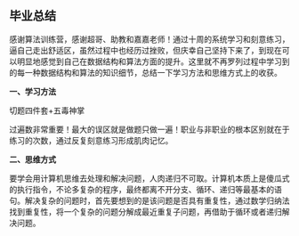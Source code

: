 ## 毕业总结

感谢算法训练营，感谢超哥、助教和嘉嘉老师！通过十周的系统学习和刻意练习，逼自己走出舒适区，虽然过程中也经历过挫败，但庆幸自己坚持下来了，到现在可以明显地感觉到自己在数据结构和算法方面的提升。这里就不再罗列过程中学习到的每一种数据结构和算法的知识细节，总结一下学习方法和思维方式上的收获。

**一、学习方法**

切题四件套+五毒神掌

过遍数非常重要！最大的误区就是做题只做一遍！职业与非职业的根本区别就在于练习的次数，通过反复刻意练习形成肌肉记忆。

**二、思维方式**

要学会用计算机思维去处理和解决问题，人肉递归不可取。计算机本质上是傻瓜式的执行指令，不论多复杂的程序，最终都离不开分支、循环、递归等最基本的语句。解决复杂的问题时，首先要想到的是该问题是否具有重复性，通过数学归纳法找到重复性，将一个复杂的问题分解成最近重复子问题，再借助于循环或者递归解决问题。
